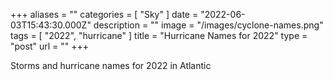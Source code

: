 +++
aliases = ""
categories = [ "Sky" ]
date = "2022-06-03T15:43:30.000Z"
description = ""
image = "/images/cyclone-names.png"
tags = [ "2022", "hurricane" ]
title = "Hurricane Names for 2022"
type = "post"
url = ""
+++


Storms and hurricane names for 2022 in Atlantic 
